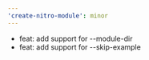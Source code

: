 ```yaml
---
'create-nitro-module': minor
---
```


- feat: add support for --module-dir
- feat: add support for --skip-example
